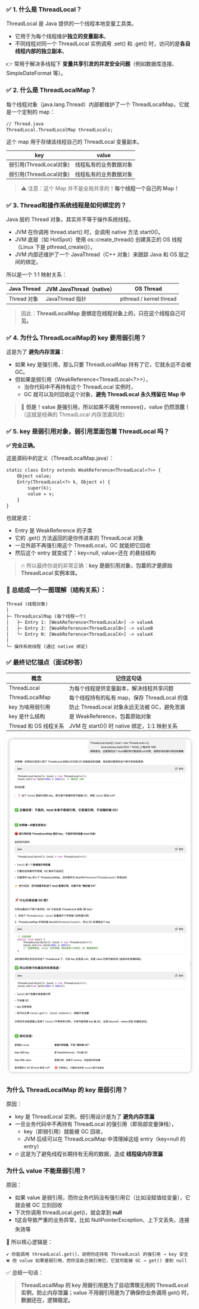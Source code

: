### ✅ 1. 什么是 ThreadLocal？

ThreadLocal<T> 是 Java 提供的一个线程本地变量工具类。

- 它用于为每个线程维护**独立的变量副本**。
- 不同线程对同一个 ThreadLocal 实例调用 .set() 和 .get() 时，访问的是**各自线程内部的独立副本**。

👉 常用于解决多线程下 **变量共享引发的并发安全问题**（例如数据库连接、SimpleDateFormat 等）。



### ✅ 2. 什么是 ThreadLocalMap？

每个线程对象（java.lang.Thread）内部都维护了一个 ThreadLocalMap，它就是一个定制的 map：

```
// Thread.java
ThreadLocal.ThreadLocalMap threadLocals;
```

这个 map 用于存储该线程自己的 ThreadLocal 变量副本。

| **key**                 | **value**              |
| ----------------------- | ---------------------- |
| 弱引用(ThreadLocal对象) | 线程私有的业务数据对象 |
| 弱引用(ThreadLocal对象) | 线程私有的业务数据对象 |

> ⚠️ 注意：这个 Map 并不是全局共享的！**每个线程一个自己的 Map！**



### ✅ 3. Thread和操作系统线程是如何绑定的？

Java 层的 Thread 对象，其实并不等于操作系统线程。

- JVM 在你调用 thread.start() 时，会调用 native 方法 start0()。
- JVM 底层（如 HotSpot）使用 os::create_thread() 创建真正的 OS 线程（Linux 下是 pthread_create()）。
- JVM 内部还维护了一个 JavaThread（C++ 对象）来跟踪 Java 和 OS 层之间的绑定。

所以是一个 1:1 映射关系：

| **Java Thread** | **JVM JavaThread（native）** | **OS Thread**           |
| --------------- | ---------------------------- | ----------------------- |
| Thread 对象     | JavaThread 指针              | pthread / kernel thread |

> 因此：**ThreadLocalMap 是绑定在线程对象上的，只在这个线程自己可见。**



### ✅ 4. 为什么 ThreadLocalMap的 key 要用弱引用？

这是为了 **避免内存泄漏**：

- 如果 key 是强引用，那么只要 ThreadLocalMap 持有了它，它就永远不会被 GC。
- 但如果是弱引用（WeakReference<ThreadLocal<?>>），
  - 当你代码中不再持有这个 ThreadLocal 实例时，
  - GC 就可以及时回收这个对象，**避免 ThreadLocal 永久残留在 Map 中**

> 🚨 **但是！value 是强引用，所以如果不调用 remove()，value 仍然泄露！**（这就是经典的 ThreadLocal 内存泄漏风险）



### **✅ 5. key 是弱引用对象，弱引用里面包着 ThreadLocal 吗？**

**✅ 完全正确。**

这是源码中的定义（ThreadLocalMap.java）：

```
static class Entry extends WeakReference<ThreadLocal<?>> {
    Object value;
    Entry(ThreadLocal<?> k, Object v) {
        super(k);
        value = v;
    }
}
```

也就是说：

- Entry 是 WeakReference<ThreadLocal> 的子类
- 它的 .get() 方法返回的是你传进来的 ThreadLocal 对象
- 一旦外部不再强引用这个 ThreadLocal，GC 就能把它回收
- 然后这个 entry 就变成了：key=null, value=还在 的悬挂结构

> 🔥 所以最终你说的非常正确：**key 是弱引用对象，包着的才是原始 ThreadLocal 实例本体。**



### **🧱 总结成一个一图理解（结构关系）：**

```
Thread (线程对象)
│
├─ ThreadLocalMap (每个线程一个)
│   ├─ Entry 1: [WeakReference<ThreadLocalA>] -> valueA
│   ├─ Entry 2: [WeakReference<ThreadLocalB>] -> valueB
│   └─ Entry N: [WeakReference<ThreadLocalX>] -> valueX
│
└─ 操作系统线程 (通过 native 绑定)
```



### **✅ 最终记忆锚点（面试秒答）**



| **概念**              | **记住这句话**                                |
| --------------------- | --------------------------------------------- |
| ThreadLocal           | 为每个线程提供变量副本，解决线程共享问题      |
| ThreadLocalMap        | 每个线程持有的私有 map，保存 ThreadLocal 的值 |
| key 为啥用弱引用      | 防止 ThreadLocal 对象永远无法被 GC，避免泄漏  |
| key 是什么结构        | 是 WeakReference<ThreadLocal>，包着原始对象   |
| Thread 和 OS 线程关系 | JVM 在 start0() 时 native 绑定，1:1 映射关系  |

![image-20250725174317799](image/image-20250725174317799.png)



### 为什么 ThreadLocalMap 的 key 是弱引用？

原因：

- key 是 ThreadLocal 实例，弱引用设计是为了 **避免内存泄漏**
- 一旦业务代码中不再持有 ThreadLocal 的强引用（即局部变量弹栈），
  - key（即弱引用）就能被 GC 回收，
  - JVM 后续可以在 ThreadLocalMap 中清理掉这组 entry（key=null 的 entry）
- 🔥 这是为了避免线程长期持有无用的数据，造成 **线程级内存泄漏**





### 为什么 value 不能是弱引用？

原因：

- 如果 value 是弱引用，而你业务代码没有强引用它（比如没赋值给变量），它就会被 GC 立刻回收
- 下次你调用 threadLocal.get()，就会拿到 **null**
- ❗这会导致严重的业务异常，比如 NullPointerException、上下文丢失、连接失效等



🎯 所以核心逻辑是：

```
✔ 你能调用 threadLocal.get()，说明你还持有 ThreadLocal 的强引用 → key 安全
❌ 但 value 如果是弱引用，而你没自己强引用它，它就可能被 GC → get() 拿到 null
```



✅ 总结一句话：

> **ThreadLocalMap 的 key 用弱引用是为了自动清理无用的 ThreadLocal 实例，防止内存泄漏；value 不用弱引用是为了确保你业务调用 get() 时，数据还在，逻辑稳定。**

